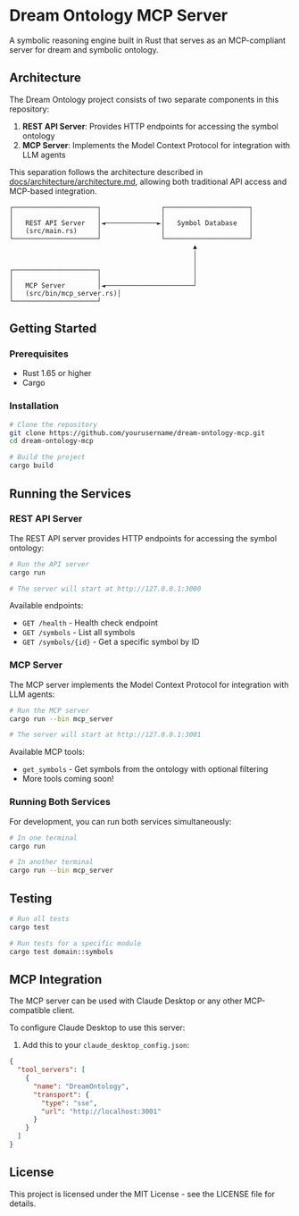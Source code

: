 # Dream Ontology MCP Server

A symbolic reasoning engine built in Rust that serves as an MCP-compliant server for dream and symbolic ontology.

## Architecture

The Dream Ontology project consists of two separate components in this repository:

1. **REST API Server**: Provides HTTP endpoints for accessing the symbol ontology
2. **MCP Server**: Implements the Model Context Protocol for integration with LLM agents

This separation follows the architecture described in [docs/architecture/architecture.md](docs/architecture/architecture.md), allowing both traditional API access and MCP-based integration.

```
┌─────────────────────┐               ┌─────────────────────┐
│                     │               │                     │
│   REST API Server   │◄─────────────►│   Symbol Database   │
│   (src/main.rs)     │               │                     │
└─────────────────────┘               └─────────────────────┘
                                              ▲
                                              │
                                              │
┌─────────────────────┐                       │
│                     │                       │
│   MCP Server        │◄──────────────────────┘
│   (src/bin/mcp_server.rs)│
└─────────────────────┘
```

## Getting Started

### Prerequisites

- Rust 1.65 or higher
- Cargo

### Installation

```bash
# Clone the repository
git clone https://github.com/yourusername/dream-ontology-mcp.git
cd dream-ontology-mcp

# Build the project
cargo build
```

## Running the Services

### REST API Server

The REST API server provides HTTP endpoints for accessing the symbol ontology:

```bash
# Run the API server
cargo run

# The server will start at http://127.0.0.1:3000
```

Available endpoints:

- `GET /health` - Health check endpoint
- `GET /symbols` - List all symbols
- `GET /symbols/{id}` - Get a specific symbol by ID

### MCP Server

The MCP server implements the Model Context Protocol for integration with LLM agents:

```bash
# Run the MCP server
cargo run --bin mcp_server

# The server will start at http://127.0.0.1:3001
```

Available MCP tools:

- `get_symbols` - Get symbols from the ontology with optional filtering
- More tools coming soon!

### Running Both Services

For development, you can run both services simultaneously:

```bash
# In one terminal
cargo run

# In another terminal
cargo run --bin mcp_server
```

## Testing

```bash
# Run all tests
cargo test

# Run tests for a specific module
cargo test domain::symbols
```

## MCP Integration

The MCP server can be used with Claude Desktop or any other MCP-compatible client.

To configure Claude Desktop to use this server:

1. Add this to your `claude_desktop_config.json`:

```json
{
  "tool_servers": [
    {
      "name": "DreamOntology",
      "transport": {
        "type": "sse",
        "url": "http://localhost:3001"
      }
    }
  ]
}
```

## License

This project is licensed under the MIT License - see the LICENSE file for details.
